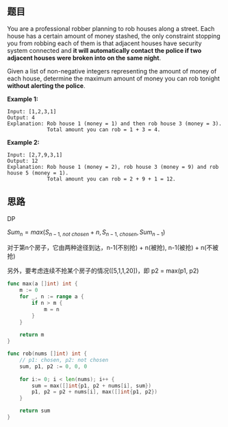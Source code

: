 ## 题目

You are a professional robber planning to rob houses along a street. Each house has a certain amount of money stashed, the only constraint stopping you from robbing each of them is that adjacent houses have security system connected and **it will automatically contact the police if two adjacent houses were broken into on the same night**.

Given a list of non-negative integers representing the amount of money of each house, determine the maximum amount of money you can rob tonight **without alerting the police**.

**Example 1:**

```
Input: [1,2,3,1]
Output: 4
Explanation: Rob house 1 (money = 1) and then rob house 3 (money = 3).
             Total amount you can rob = 1 + 3 = 4.
```

**Example 2:**

```
Input: [2,7,9,3,1]
Output: 12
Explanation: Rob house 1 (money = 2), rob house 3 (money = 9) and rob house 5 (money = 1).
             Total amount you can rob = 2 + 9 + 1 = 12.
```

## 思路

DP

$Sum_n = max(S_{n-1,\ not\ chosen} + n, S_{n-1,\ chosen}, Sum_{n-1})$

对于第n个房子，它由两种途径到达，n-1(不别抢) + n(被抢), n-1(被抢) + n(不被抢)

另外，要考虑连续不抢某个房子的情况([5,1,1,20])，即 p2 = max(p1, p2)

```go
func max(a []int) int {
    m := 0
    for _, n := range a {
        if n > m {
            m = n
        }
    }
    
    return m
}

func rob(nums []int) int {
    // p1: chosen, p2: not chosen
    sum, p1, p2 := 0, 0, 0
    
    for i:= 0; i < len(nums); i++ {
        sum = max([]int{p1, p2 + nums[i], sum})
        p1, p2 = p2 + nums[i], max([]int{p1, p2})
    }

    return sum
}
```


